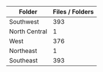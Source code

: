 | Folder        |   Files / Folders |
|---------------|-------------------|
| Southwest     |               393 |
| North Central |                 1 |
| West          |               376 |
| Northeast     |                 1 |
| Southeast     |               393 |